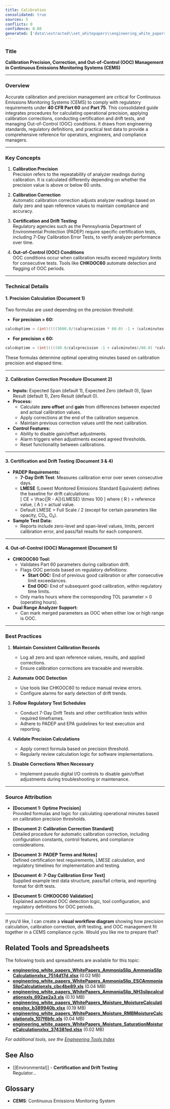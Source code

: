 ```yaml
---
title: Calibration
consolidated: true
sources: 5
conflicts: 0
confidence: 0.80
generated: ['data\\extracted\\set_whitepapers\\engineering_white_papers_WhitePapers_Calculations_OptimePrecision20050211JLBpdf_2c025a7f.md', 'data\\extracted\\set_whitepapers\\engineering_white_papers_WhitePapers_CalibrationCorrection_EngineeringStandard-CalibrationCorrection-Rev11-01-2021pdf_605a61ca.md', 'data\\extracted\\set_whitepapers\\engineering_white_papers_WhitePapers_PADEPRev8_PADEPTermsandNotesdocx_cf04b587.md', 'data\\extracted\\set_whitepapers\\engineering_white_papers_WhitePapers_SampleTests_7-DayCalibrationErrorTestpdf_f17bcd7c.md', 'data\\extracted\\set_whitepapers\\engineering_white_papers_WhitePapers_StackVision_CHKOOC60Validationdocx_a7cc510e.md']  # This would be a timestamp
---
```


### Title
**Calibration Precision, Correction, and Out-of-Control (OOC) Management in Continuous Emissions Monitoring Systems (CEMS)**

---

### Overview
Accurate calibration and precision management are critical for Continuous Emissions Monitoring Systems (CEMS) to comply with regulatory requirements under **40 CFR Part 60** and **Part 75**. This consolidated guide integrates procedures for calculating operational precision, applying calibration corrections, conducting certification and drift tests, and managing Out-of-Control (OOC) conditions. It draws from engineering standards, regulatory definitions, and practical test data to provide a comprehensive reference for operators, engineers, and compliance managers.

---

### Key Concepts

1. **Calibration Precision**  
   Precision refers to the repeatability of analyzer readings during calibration. It is calculated differently depending on whether the precision value is above or below 60 units.

2. **Calibration Correction**  
   Automatic calibration correction adjusts analyzer readings based on daily zero and span reference values to maintain compliance and accuracy.

3. **Certification and Drift Testing**  
   Regulatory agencies such as the Pennsylvania Department of Environmental Protection (PADEP) require specific certification tests, including 7-Day Calibration Error Tests, to verify analyzer performance over time.

4. **Out-of-Control (OOC) Conditions**  
   OOC conditions occur when calibration results exceed regulatory limits for consecutive tests. Tools like **CHKOOC60** automate detection and flagging of OOC periods.

---

### Technical Details

#### 1. Precision Calculation (Document 1)
Two formulas are used depending on the precision threshold:

- **For precision > 60:**
```c
calcdoptime = (int)((((3600.0/(calcprecision * 60.0) -1 + (calcminutes *60.0))/3600.0) * (calcprecision*60.0)) + 0.001) / (calcprecision * 60.0);
```

- **For precision ≤ 60:**
```c
calcdoptime = (int)((((60.0/calcprecision -1 + calcminutes)/60.0) *calcprecision) + 0.001) / calcprecision;
```
These formulas determine optimal operating minutes based on calibration precision and elapsed time.

---

#### 2. Calibration Correction Procedure (Document 2)
- **Inputs:** Expected Span (default 1), Expected Zero (default 0), Span Result (default 1), Zero Result (default 0).
- **Process:**  
  - Calculate **zero offset** and **gain** from differences between expected and actual calibration values.  
  - Apply corrections at the end of the calibration sequence.  
  - Maintain previous correction values until the next calibration.
- **Control Features:**  
  - Ability to disable gain/offset adjustments.  
  - Alarm triggers when adjustments exceed agreed thresholds.  
  - Reset functionality between calibrations.

---

#### 3. Certification and Drift Testing (Document 3 & 4)
- **PADEP Requirements:**  
  - **7-Day Drift Test**: Measures calibration error over seven consecutive days.  
  - **LMESE** (Lowest Monitored Emissions Standard Equivalent) defines the baseline for drift calculations:  
    \[
    CE = \frac{|R - A|}{LMESE} \times 100
    \]
    where \( R \) = reference value, \( A \) = actual value.
  - Default LMESE = Full Scale / 2 (except for certain parameters like opacity, CO₂, O₂).
- **Sample Test Data:**  
  - Reports include zero-level and span-level values, limits, percent calibration error, and pass/fail results for each component.

---

#### 4. Out-of-Control (OOC) Management (Document 5)
- **CHKOOC60 Tool:**  
  - Validates Part 60 parameters during calibration drift.  
  - Flags OOC periods based on regulatory definitions:
    - **Start OOC:** End of previous good calibration or after consecutive limit exceedances.
    - **End OOC:** End of subsequent good calibration, within regulatory time limits.
  - Only marks hours where the corresponding TOL parameter > 0 (operating hours).
- **Dual Range Analyzer Support:**  
  - Can mark merged parameters as OOC when either low or high range is OOC.

---

### Best Practices

1. **Maintain Consistent Calibration Records**  
   - Log all zero and span reference values, results, and applied corrections.
   - Ensure calibration corrections are traceable and reversible.

2. **Automate OOC Detection**  
   - Use tools like CHKOOC60 to reduce manual review errors.
   - Configure alarms for early detection of drift trends.

3. **Follow Regulatory Test Schedules**  
   - Conduct 7-Day Drift Tests and other certification tests within required timeframes.
   - Adhere to PADEP and EPA guidelines for test execution and reporting.

4. **Validate Precision Calculations**  
   - Apply correct formula based on precision threshold.
   - Regularly review calculation logic for software implementations.

5. **Disable Corrections When Necessary**  
   - Implement pseudo digital I/O controls to disable gain/offset adjustments during troubleshooting or maintenance.

---

### Source Attribution

- **[Document 1: Optime Precision]**  
  Provided formulas and logic for calculating operational minutes based on calibration precision thresholds.

- **[Document 2: Calibration Correction Standard]**  
  Detailed procedure for automatic calibration correction, including configuration constants, control features, and compliance considerations.

- **[Document 3: PADEP Terms and Notes]**  
  Defined certification test requirements, LMESE calculation, and regulatory timelines for implementation and testing.

- **[Document 4: 7-Day Calibration Error Test]**  
  Supplied example test data structure, pass/fail criteria, and reporting format for drift tests.

- **[Document 5: CHKOOC60 Validation]**  
  Explained automated OOC detection logic, tool configuration, and regulatory definitions for OOC periods.

---

If you’d like, I can create a **visual workflow diagram** showing how precision calculation, calibration correction, drift testing, and OOC management fit together in a CEMS compliance cycle. Would you like me to prepare that?

## Related Tools and Spreadsheets

The following tools and spreadsheets are available for this topic:

- **[engineering_white_papers_WhitePapers_AmmoniaSlip_AmmoniaSlipCalculationxlsx_7514d17d.xlsx](../tools/engineering_white_papers_WhitePapers_AmmoniaSlip_AmmoniaSlipCalculationxlsx_7514d17d.xlsx)** (0.02 MB)
- **[engineering_white_papers_WhitePapers_AmmoniaSlip_ESCAmmoniaSlipCalculationxls_cbc4be89.xls](../tools/engineering_white_papers_WhitePapers_AmmoniaSlip_ESCAmmoniaSlipCalculationxls_cbc4be89.xls)** (0.04 MB)
- **[engineering_white_papers_WhitePapers_AmmoniaSlip_NH3slipcalculationsxls_692ae2a3.xls](../tools/engineering_white_papers_WhitePapers_AmmoniaSlip_NH3slipcalculationsxls_692ae2a3.xls)** (0.10 MB)
- **[engineering_white_papers_WhitePapers_Moisture_MoistureCalculationsxlsx_b389940b.xlsx](../tools/engineering_white_papers_WhitePapers_Moisture_MoistureCalculationsxlsx_b389940b.xlsx)** (0.19 MB)
- **[engineering_white_papers_WhitePapers_Moisture_RMBMoistureCalculationxls_107f6bfc.xls](../tools/engineering_white_papers_WhitePapers_Moisture_RMBMoistureCalculationxls_107f6bfc.xls)** (0.04 MB)
- **[engineering_white_papers_WhitePapers_Moisture_SaturationMoistureCalculationxlsx_374381ed.xlsx](../tools/engineering_white_papers_WhitePapers_Moisture_SaturationMoistureCalculationxlsx_374381ed.xlsx)** (0.02 MB)

*For additional tools, see the [Engineering Tools Index](../tools/README.md)*

## See Also

- [[Environmental]] - **Certification and Drift Testing**  
   Regulator...


## Glossary

- **CEMS**: Continuous Emissions Monitoring System
